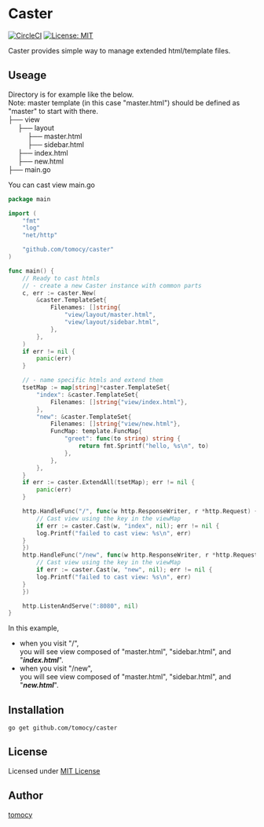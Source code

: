 # Caster

[![CircleCI](https://circleci.com/gh/tomocy/caster.svg?style=svg)](https://circleci.com/gh/tomocy/caster)
[![License: MIT](https://img.shields.io/badge/License-MIT-yellow.svg)](https://opensource.org/licenses/MIT)

Caster provides simple way to manage extended html/template files.   

## Useage
Directory is for example like the below.   
Note: master template (in this case "master.html") should be defined as "master" to start with there.   
├── view   
&nbsp;&nbsp;&nbsp;&nbsp;&nbsp;├── layout   
&nbsp;&nbsp;&nbsp;&nbsp;&nbsp;&nbsp;&nbsp;&nbsp;&nbsp;&nbsp;├── master.html   
&nbsp;&nbsp;&nbsp;&nbsp;&nbsp;&nbsp;&nbsp;&nbsp;&nbsp;&nbsp;├── sidebar.html   
&nbsp;&nbsp;&nbsp;&nbsp;&nbsp;├── index.html   
&nbsp;&nbsp;&nbsp;&nbsp;&nbsp;├── new.html   
├── main.go   

You can cast view 
main.go
```go
package main

import (
    "fmt"
	"log"
	"net/http"

	"github.com/tomocy/caster"
)

func main() {
    // Ready to cast htmls
    // - create a new Caster instance with common parts
    c, err := caster.New(
        &caster.TemplateSet{
            Filenames: []string{
                "view/layout/master.html",
                "view/layout/sidebar.html",
            },
        },
    )
    if err != nil {
        panic(err)
    }

    // - name specific htmls and extend them
    tsetMap := map[string]*caster.TemplateSet{
        "index": &caster.TemplateSet{
            Filenames: []string{"view/index.html"},
        },
        "new": &caster.TemplateSet{
            Filenames: []string{"view/new.html"},
            FuncMap: template.FuncMap{
                "greet": func(to string) string {
                    return fmt.Sprintf("hello, %s\n", to)
                },
            },
        },
    }
    if err := caster.ExtendAll(tsetMap); err != nil {
        panic(err)
    }

    http.HandleFunc("/", func(w http.ResponseWriter, r *http.Request) {
        // Cast view using the key in the viewMap
        if err := caster.Cast(w, "index", nil); err != nil {
		log.Printf("failed to cast view: %s\n", err)
	}
    })
    http.HandleFunc("/new", func(w http.ResponseWriter, r *http.Request) {
        // Cast view using the key in the viewMap
        if err := caster.Cast(w, "new", nil); err != nil {
		log.Printf("failed to cast view: %s\n", err)
	}
    })

    http.ListenAndServe(":8080", nil)
}
```

In this example,
- when you visit "/",  
you will see view composed of "master.html", "sidebar.html", and "***index.html***".
- when you visit "/new",  
you will see view composed of "master.html", "sidebar.html", and "***new.html***".

## Installation
```
go get github.com/tomocy/caster
```

## License
Licensed under [MIT License](/LICENSE)

## Author
[tomocy](https://github.com/tomocy)



